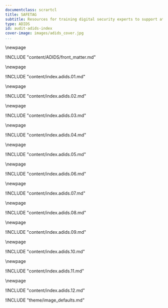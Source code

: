 ```yaml
---
documentclass: scrartcl
title: SAFETAG
subtitle: Resources for training digital security experts to support at-risk groups
type: ADIDS
id: audit-adids-index
cover-image: images/adids_cover.jpg
...
```


\newpage
<!--  SAFETAG front matter -->

!INCLUDE "content/ADIDS/front_matter.md"

\newpage
<!--  1. Outcome and Organizational Committment -->

!INCLUDE "content/index.adids.01.md"

\newpage
<!--  2. Operational Security -->

!INCLUDE "content/index.adids.02.md"

\newpage
<!-- 3. Scope & Assessment Plan Development -->

!INCLUDE "content/index.adids.03.md"

\newpage
<!-- 4. Needs Assessment -->

!INCLUDE "content/index.adids.04.md"

\newpage
<!-- 5. Remote / OS-INT -->

!INCLUDE "content/index.adids.05.md"

\newpage
<!-- 6. Audit Preparation -->

!INCLUDE "content/index.adids.06.md"

\newpage
<!-- 7. Vulnerability Research -->

!INCLUDE "content/index.adids.07.md"

\newpage
<!-- 8. Traffic Assessment -->

!INCLUDE "content/index.adids.08.md"

\newpage
<!-- 9. Staff Activities -->

!INCLUDE "content/index.adids.09.md"

\newpage
<!-- 10. Physical Access -->

!INCLUDE "content/index.adids.10.md"

\newpage
<!-- 11. Reporting and Follow Up -->

!INCLUDE "content/index.adids.11.md"

\newpage
<!-- 12. Putting it all Together -->

!INCLUDE "content/index.adids.12.md"

<!-- Load Default Images -->
!INCLUDE "theme/image_defaults.md"
